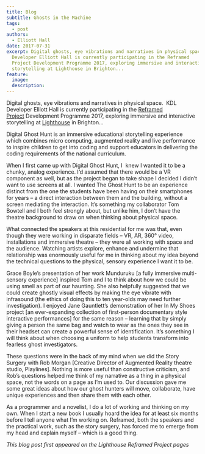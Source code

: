 ```yaml
---
title: Blog
subtitle: Ghosts in the Machine
tags:
  - post
authors:
  - Elliott Hall
date: 2017-07-31
excerpt: Digital ghosts, eye vibrations and narratives in physical space.  KDL
  Developer Elliott Hall is currently participating in the Reframed
  Project Development Programme 2017, exploring immersive and interactive
  storytelling at Lighthouse in Brighton...
feature:
  image:
  description:
---
```


Digital ghosts, eye vibrations and narratives in physical space.  KDL Developer Elliott Hall is currently participating in the [Reframed Project](http://www.lighthouse.org.uk/programme/reframed-2017?query=reframed) Development Programme 2017, exploring immersive and interactive storytelling at [Lighthouse](http://www.lighthouse.org.uk/) in Brighton...

Digital Ghost Hunt is an immersive educational storytelling experience which combines micro computing, augmented reality and live performance to inspire children to get into coding and support educators in delivering the coding requirements of the national curriculum.

When I first came up with Digital Ghost Hunt, I  knew I wanted it to be a chunky, analog experience. I’d assumed that there would be a VR component as well, but as the project began to take shape I decided I didn’t want to use screens at all. I wanted The Ghost Hunt to be an experience distinct from the one the students have been having on their smartphones for years – a direct interaction between them and the building, without a screen mediating the interaction. It’s something my collaborator Tom Bowtell and I both feel strongly about, but unlike him, I don’t have the theatre background to draw on when thinking about physical space.

What connected the speakers at this residential for me was that, even though they were working in disparate fields – VR, AR, 360° video, installations and immersive theatre – they were all working with space and the audience. Watching artists explore, enhance and undermine that relationship was enormously useful for me in thinking about my idea beyond the technical questions to the physical, sensory experience I want it to be.

Grace Boyle’s presentation of her work Munduruku \[a fully immersive multi-sensory experience\] inspired Tom and I to think about how we could be using smell as part of our haunting. She also helpfully suggested that we could create ghostly visual effects by making the eye vibrate with infrasound (the ethics of doing this to ten year-olds may need further investigation). I enjoyed Jane Gauntlett’s demonstration of her In My Shoes project \[an ever-expanding collection of first-person documentary style interactive performances\] for the same reason – learning that by simply giving a person the same bag and watch to wear as the ones they see in their headset can create a powerful sense of identification. It’s something I will think about when choosing a uniform to help students transform into fearless ghost investigators.

These questions were in the back of my mind when we did the Story Surgery with Rob Morgan \[Creative Director of Augmented Reality theatre studio, Playlines\]. Nothing is more useful than constructive criticism, and Rob’s questions helped me think of my narrative as a thing in a physical space, not the words on a page as I’m used to. Our discussion gave me some great ideas about how our ghost hunters will move, collaborate, have unique experiences and then share them with each other.

As a programmer and a novelist, I do a lot of working and thinking on my own. When I start a new book I usually hoard the idea for at least six months before I tell anyone what I’m working on. Reframed, both the speakers and the practical work, such as the story surgery, has forced me to emerge from my head and explain myself – which is a good thing.

_This blog post first appeared on the Lighthouse Reframed Project pages_
